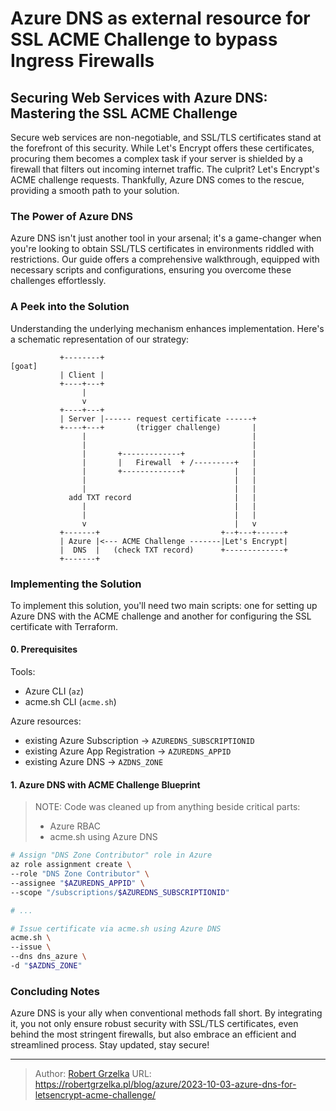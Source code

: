 # Azure DNS as external resource for SSL ACME Challenge to bypass Ingress Firewalls



## Securing Web Services with Azure DNS: Mastering the SSL ACME Challenge

Secure web services are non-negotiable, and SSL/TLS certificates stand at the forefront of this security. While Let's Encrypt offers these certificates, procuring them becomes a complex task if your server is shielded by a firewall that filters out incoming internet traffic. The culprit? Let's Encrypt's ACME challenge requests. Thankfully, Azure DNS comes to the rescue, providing a smooth path to your solution.

### The Power of Azure DNS

Azure DNS isn't just another tool in your arsenal; it's a game-changer when you're looking to obtain SSL/TLS certificates in environments riddled with restrictions. Our guide offers a comprehensive walkthrough, equipped with necessary scripts and configurations, ensuring you overcome these challenges effortlessly.

### A Peek into the Solution

Understanding the underlying mechanism enhances implementation. Here's a schematic representation of our strategy:

```goat
           +--------+                                                              [goat]
           | Client |
           +----+---+
                |
                v
           +----+---+
           | Server |------ request certificate ------+
           +----+---+       (trigger challenge)       |
                |                                     |
                |                                     |
                |       +-------------+               |
                |       |   Firewall  + /---------+   |
                |       +-------------+           |   |
                |                                 |   |
                |                                 |   |
             add TXT record                       |   |
                |                                 |   |
                |                                 |   |
                v                                 |   v
           +-------+                           +--+---+------+
           | Azure |<--- ACME Challenge -------|Let's Encrypt|
           |  DNS  |   (check TXT record)      +-------------+
           +-------+
```


### Implementing the Solution

To implement this solution, you'll need two main scripts: one for setting up Azure DNS with the ACME challenge and another for configuring the SSL certificate with Terraform.

#### 0. Prerequisites

Tools:
- Azure CLI (`az`)
- acme.sh CLI (`acme.sh`)

Azure resources:
- existing Azure Subscription -> `AZUREDNS_SUBSCRIPTIONID`
- existing Azure App Registration -> `AZUREDNS_APPID`
- existing Azure DNS -> `AZDNS_ZONE`

#### 1. Azure DNS with ACME Challenge Blueprint

> NOTE: Code was cleaned up from anything beside critical parts:
> - Azure RBAC
> - acme.sh using Azure DNS

```bash
# Assign "DNS Zone Contributor" role in Azure
az role assignment create \
--role "DNS Zone Contributor" \
--assignee "$AZUREDNS_APPID" \
--scope "/subscriptions/$AZUREDNS_SUBSCRIPTIONID"

# ...

# Issue certificate via acme.sh using Azure DNS
acme.sh \
--issue \
--dns dns_azure \
-d "$AZDNS_ZONE"
```

### Concluding Notes

Azure DNS is your ally when conventional methods fall short. By integrating it, you not only ensure robust security with SSL/TLS certificates, even behind the most stringent firewalls, but also embrace an efficient and streamlined process. Stay updated, stay secure!


---

> Author: [Robert Grzelka](https://robert.grzelka.pl)
> URL: https://robertgrzelka.pl/blog/azure/2023-10-03-azure-dns-for-letsencrypt-acme-challenge/

